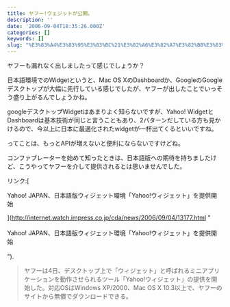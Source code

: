 ```yaml
---
title: ヤフー!ウェジットが公開。
description: ''
date: '2006-09-04T18:35:26.000Z'
categories: []
keywords: []
slug: "%E3%83%A4%E3%83%95%E3%83%BC%21%E3%82%A6%E3%82%A7%E3%82%B8%E3%83%83%E3%83%88%E3%81%8C%E5%85%AC%E9%96%8B%E3%80%82"
---
```

ヤフーも漏れなく出しましたって感じでしょうか？  
  
日本語環境でのWidgetというと、Mac OS XのDashboardか、GoogleのGoogle デスクトップが大幅に先行している感じでしたが、ヤフーが出したことでいっそう盛り上がるんでしょうかね。  
  
googleデスクトップWidgetはあまりよく知らないですが、Yahoo! WidgetとDashboardは基本技術が同じと言うこともあり、2パターンだしている方も見かけるので、今以上に日本に最適化されたwidgetが一杯出てくるといいですね。  
  
ってことは、もっとAPIが増えないと便利にならないですけどね。

コンファブレーターを始めて知ったときは、日本語版への期待を持ちましたけど、こうやってヤフーを介して提供されるとは思いませんでした。

リンク:[  
  
Yahoo! JAPAN、日本語版ウィジェット環境「Yahoo!ウィジェット」を提供開始  
  
](http://internet.watch.impress.co.jp/cda/news/2006/09/04/13177.html "<br /><br>Yahoo! JAPAN、日本語版ウィジェット環境「Yahoo!ウィジェット」を提供開始<br /><br>").

> ヤフーは4日、デスクトップ上で「ウィジェット」と呼ばれるミニアプリケーションを動作させられるツール「Yahoo!ウィジェット」の提供を開始した。対応OSはWindows XP/2000、Mac OS X 10.3以上で、ヤフーのサイトから無償でダウンロードできる。